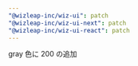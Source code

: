 ```yaml
---
"@wizleap-inc/wiz-ui": patch
"@wizleap-inc/wiz-ui-next": patch
"@wizleap-inc/wiz-ui-react": patch
---
```


gray 色に 200 の追加
